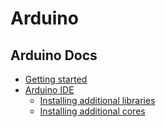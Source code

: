 # Arduino

## Arduino Docs

- [Getting started](https://www.arduino.cc/en/Guide/HomePage)
- [Arduino IDE](https://www.arduino.cc/en/Main/Software)
  - [Installing additional libraries](https://www.arduino.cc/en/Guide/Libraries)
  - [Installing additional cores](https://www.arduino.cc/en/Guide/Cores)
